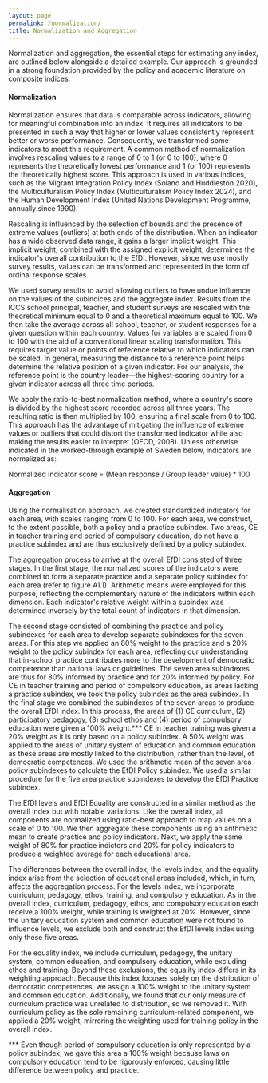 ```yaml
---
layout: page
permalink: /normalization/
title: Normalization and Aggregation
---
```


Normalization and aggregation, the essential steps for estimating any index, are outlined below alongside a detailed example. Our approach is grounded in a strong foundation provided by the policy and academic literature on composite indices.

#### Normalization

Normalization ensures that data is comparable across indicators, allowing for meaningful combination into an index. It requires all indicators to be presented in such a way that higher or lower values consistently represent better or worse performance. Consequently, we transformed some indicators to meet this requirement. A common method of normalization involves rescaling values to a range of 0 to 1 (or 0 to 100), where 0 represents the theoretically lowest performance and 1 (or 100) represents the theoretically highest score. This approach is used in various indices, such as the Migrant Integration Policy Index (Solano and Huddleston 2020), the Multiculturalism Policy Index (Multiculturalism Policy Index 2024), and the Human Development Index (United Nations Development Programme, annually since 1990).

Rescaling is influenced by the selection of bounds and the presence of extreme values (outliers) at both ends of the distribution. When an indicator has a wide observed data range, it gains a larger implicit weight. This implicit weight, combined with the assigned explicit weight, determines the indicator's overall contribution to the EfDI. However, since we use mostly survey results, values can be transformed and represented in the form of ordinal response scales.

We used survey results to avoid allowing outliers to have undue influence on the values of the subindices and the aggregate index. Results from the ICCS school principal, teacher, and student surveys are rescaled with the theoretical minimum equal to 0 and a theoretical maximum equal to 100. We then take the average across all school, teacher, or student responses for a given question within each country.
Values for variables are scaled from 0 to 100 with the aid of a conventional linear scaling transformation. This requires target value or points of reference relative to which indicators can be scaled. In general, measuring the distance to a reference point helps determine the relative position of a given indicator. For our analysis, the reference point is the country leader—the highest-scoring country for a given indicator across all three time periods.

We apply the ratio-to-best normalization method, where a country's score is divided by the highest score recorded across all three years. The resulting ratio is then multiplied by 100, ensuring a final scale from 0 to 100. This approach has the advantage of mitigating the influence of extreme values or outliers that could distort the transformed indicator while also making the results easier to interpret (OECD, 2008).
Unless otherwise indicated in the worked-through example of Sweden below, indicators are normalized as:

Normalized indicator score = (Mean response / Group leader value) * 100

#### Aggregation

Using the  normalisation approach, we created standardized indicators for each area, with scales ranging from 0 to 100. For each area, we construct, to the extent possible, both a policy and a practice subindex. Two areas, CE in teacher training and period of compulsory education, do not have a practice subindex and are thus exclusively defined by a policy subindex.

The aggregation process to arrive at the overall EfDI consisted of three stages. In the first stage, the normalized scores of the indicators were combined to form a separate practice and a separate policy subindex for each area (refer to figure A1.1). Arithmetic means were employed for this purpose, reflecting the complementary nature of the indicators within each dimension. Each indicator's relative weight within a subindex was determined inversely by the total count of indicators in that dimension.

The second stage consisted of combining the practice and policy subindexes for each area to develop separate subindexes for the seven areas. For this step we applied an 80% weight to the practice and a 20% weight to the policy subindex for each area, reflecting our understanding that in-school practice contributes more to the development of democratic competence than national laws or guidelines. The seven area subindexes are thus for 80% informed by practice and for 20% informed by policy. For CE in teacher training and period of compulsory education, as areas lacking a practice subindex, we took the policy subindex as the area subindex.
In the final stage we combined the subindexes of the seven areas to produce the overall EfDI index. In this process, the areas of (1) CE curriculum, (2) participatory pedagogy, (3) school ethos and (4) period of compulsory education were given a 100% weight.*** CE in teacher training was given a 20% weight as it is only based on a policy subindex. A 50% weight was applied to the areas of unitary system of education and common education as these areas are mostly linked to the distribution, rather than the level, of democratic competences.
We used the arithmetic mean of the seven area policy subindexes to calculate the EfDI Policy subindex. We used a similar procedure for the five area practice subindexes to develop the EfDI Practice subindex.

The EfDI levels and EfDI Equality are constructed in a similar method as the overall index but with notable variations. Like the overall index, all components are normalized using ratio-best approach to map values on a scale of 0 to 100. We then aggregate these components using an arithmetic mean to create practice and policy indicators. Next, we apply the same weight of 80% for practice indictors and 20% for policy indicators to produce a weighted average for each educational area.

The differences between the overall index, the levels index, and the equality index arise from the selection of educational areas included, which, in turn, affects the aggregation process.
For the levels index, we incorporate curriculum, pedagogy, ethos, training, and compulsory education. As in the overall index, curriculum, pedagogy, ethos, and compulsory education each receive a 100% weight, while training is weighted at 20%. However, since the unitary education system and common education were not found to influence levels, we exclude both and construct the EfDI levels index using only these five areas.

For the equality index, we include curriculum, pedagogy, the unitary system, common education, and compulsory education, while excluding ethos and training. Beyond these exclusions, the equality index differs in its weighting approach. Because this index focuses solely on the distribution of democratic competences, we assign a 100% weight to the unitary system and common education. Additionally, we found that our only measure of curriculum practice was unrelated to distribution, so we removed it. With curriculum policy as the sole remaining curriculum-related component, we applied a 20% weight, mirroring the weighting used for training policy in the overall index.

*** Even though period of compulsory education is only represented by a policy subindex, we gave this area a 100% weight because laws on compulsory education tend to be rigorously enforced, causing little difference between policy and practice.
